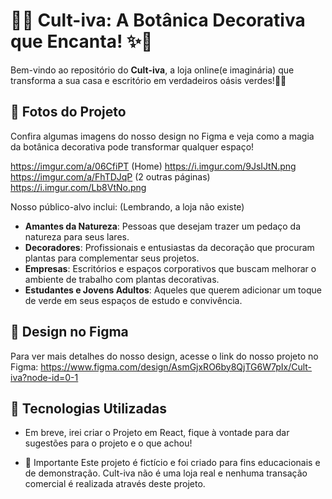 # 🌿✨ Cult-iva: A Botânica Decorativa que Encanta! ✨🌿

Bem-vindo ao repositório do **Cult-iva**, a loja online(e imaginária) que transforma a sua casa e escritório em verdadeiros oásis verdes!🍃🏡

## 📸 Fotos do Projeto

Confira algumas imagens do nosso design no Figma e veja como a magia da botânica decorativa pode transformar qualquer espaço!

https://imgur.com/a/06CfiPT (Home) https://i.imgur.com/9JsIJtN.png
https://imgur.com/a/FhTDJqP (2 outras páginas) https://i.imgur.com/Lb8VtNo.png

Nosso público-alvo inclui: (Lembrando, a loja não existe)
- **Amantes da Natureza**: Pessoas que desejam trazer um pedaço da natureza para seus lares.
- **Decoradores**: Profissionais e entusiastas da decoração que procuram plantas para complementar seus projetos.
- **Empresas**: Escritórios e espaços corporativos que buscam melhorar o ambiente de trabalho com plantas decorativas.
- **Estudantes e Jovens Adultos**: Aqueles que querem adicionar um toque de verde em seus espaços de estudo e convivência.

## 🎨 Design no Figma

Para ver mais detalhes do nosso design, acesse o link do nosso projeto no Figma:
https://www.figma.com/design/AsmGjxRO6by8QjTG6W7pIx/Cult-iva?node-id=0-1

## 🚀 Tecnologias Utilizadas

- Em breve, irei criar o Projeto em React, fique à vontade para dar sugestões para o projeto e o que achou!

- 📢 Importante
Este projeto é fictício e foi criado para fins educacionais e de demonstração. Cult-iva não é uma loja real e nenhuma transação comercial é realizada através deste projeto.

